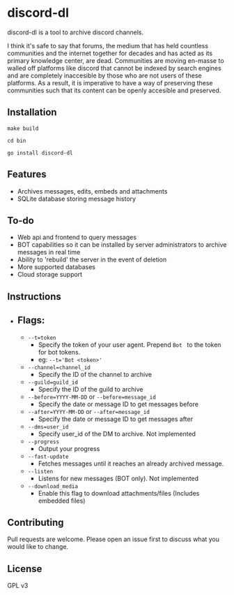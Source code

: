 # discord-dl

discord-dl is a tool to archive discord channels.  

I think it's safe to say that forums, the medium that has held countless communities and the internet together for decades and has acted as its primary knowledge center, are dead.  Communities are moving en-masse to walled off platforms like discord that cannot be indexed by search engines and are completely inaccesible by those who are not users of these platforms.  As a result, it is imperative to have a way of preserving these communities such that its content can be openly accesible and preserved. 

## Installation

```make build```

```cd bin```

```go install discord-dl```

## Features

- Archives messages, edits, embeds and attachments
- SQLite database storing message history

## To-do

- Web api and frontend to query messages
- BOT capabilities so it can be installed by server administrators to archive messages in real time
- Ability to 'rebuild' the server in the event of deletion
- More supported databases
- Cloud storage support

## Instructions

- ## Flags: 
    - `--t=token` 
        - Specify the token of your user agent.  Prepend `Bot ` to the token for bot tokens. 
        - eg: `--t='Bot <token>'`
    - `--channel=channel_id`
        - Specify the ID of the channel to archive
    - `--guild=guild_id`
        - Specify the ID of the guild to archive
    - `--before=YYYY-MM-DD` or `--before=message_id`
        - Specify the date or message ID to get messages before
    - `--after=YYYY-MM-DD` or `--after=message_id`
        - Specify the date or message ID to get messages after
    - `--dms=user_id`
        - Specify user_id of the DM to archive. Not implemented
    - `--progress`
        - Output your progress
    - `--fast-update`
        - Fetches messages until it reaches an already archived message.
    - `--listen`
        - Listens for new messages (BOT only). Not implemented
    - `--download_media`
        - Enable this flag to download attachments/files (Includes embedded files)

## Contributing
Pull requests are welcome. Please open an issue first to discuss what you would like to change.

## License
GPL v3